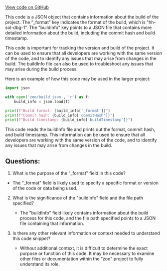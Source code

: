 [View code on GitHub](zoo-labs/zoo/blob/master/contracts/artifacts/@openzeppelin/contracts/security/ReentrancyGuard.sol/ReentrancyGuard.dbg.json)

This code is a JSON object that contains information about the build of the project. The "_format" key indicates the format of the build, which is "hh-sol-dbg-1". The "buildInfo" key points to a JSON file that contains more detailed information about the build, including the commit hash and build timestamp.

This code is important for tracking the version and build of the project. It can be used to ensure that all developers are working with the same version of the code, and to identify any issues that may arise from changes in the build. The buildInfo file can also be used to troubleshoot any issues that may arise during the build process.

Here is an example of how this code may be used in the larger project:

```python
import json

with open('zoo/build.json', 'r') as f:
    build_info = json.load(f)

print(f"Build format: {build_info['_format']}")
print(f"Commit hash: {build_info['commitHash']}")
print(f"Build timestamp: {build_info['buildTimestamp']}")
```

This code reads the buildInfo file and prints out the format, commit hash, and build timestamp. This information can be used to ensure that all developers are working with the same version of the code, and to identify any issues that may arise from changes in the build.
## Questions: 
 1. What is the purpose of the "_format" field in this code?
   - The "_format" field is likely used to specify a specific format or version of the code or data being used.

2. What is the significance of the "buildInfo" field and the file path specified?
   - The "buildInfo" field likely contains information about the build process for this code, and the file path specified points to a JSON file containing that information.

3. Is there any other relevant information or context needed to understand this code snippet?
   - Without additional context, it is difficult to determine the exact purpose or function of this code. It may be necessary to examine other files or documentation within the "zoo" project to fully understand its role.